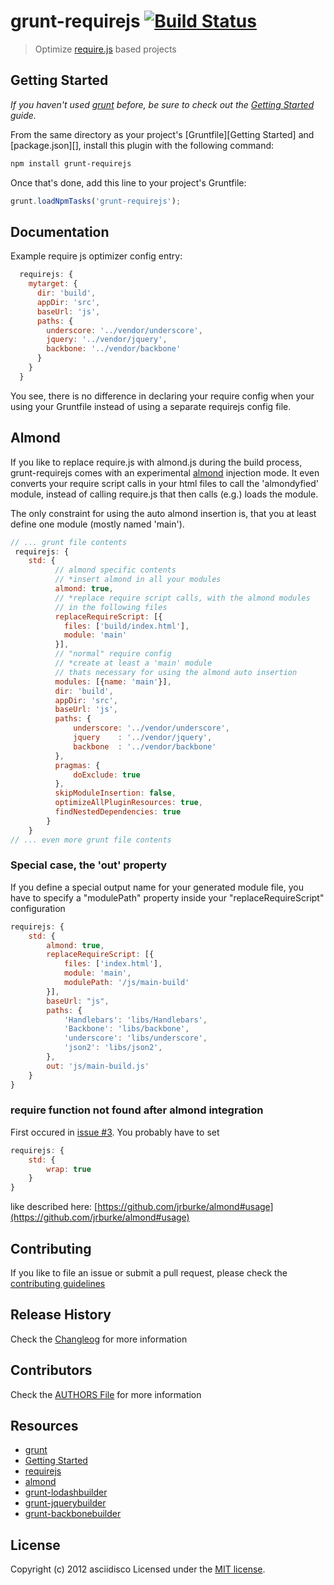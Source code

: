 # grunt-requirejs [![Build Status](https://secure.travis-ci.org/asciidisco/grunt-requirejs.png?branch=master)](http://travis-ci.org/asciidisco/grunt-requirejs)

> Optimize [require.js](http://requirejs.org/) based projects

## Getting Started
_If you haven't used [grunt](http://gruntjs.com/) before, be sure to check out the [Getting Started](https://github.com/cowboy/grunt/blob/master/docs/getting_started.md) guide._

From the same directory as your project's [Gruntfile][Getting Started] and [package.json][], install this plugin with the following command:

```bash
npm install grunt-requirejs
```

Once that's done, add this line to your project's Gruntfile:

```js
grunt.loadNpmTasks('grunt-requirejs');
```

## Documentation

Example require js optimizer config entry:

```javascript
  requirejs: {
    mytarget: {
      dir: 'build',
      appDir: 'src',
      baseUrl: 'js',
      paths: {
        underscore: '../vendor/underscore',
        jquery: '../vendor/jquery',
        backbone: '../vendor/backbone'
      }
    }
  }
```

You see, there is no difference in declaring your require config when your using your Gruntfile
instead of using a separate requirejs config file.

## Almond
If you like to replace require.js with almond.js during the build process, grunt-requirejs comes with an
experimental [almond](https://github.com/jrburke/almond) injection mode. It even converts your require
script calls in your html files to call the 'almondyfied' module, instead of calling require.js
that then calls (e.g.) loads the module.

The only constraint for using the auto almond insertion is, that you at least define one module
(mostly named 'main').

```javascript
// ... grunt file contents
 requirejs: {
    std: {
          // almond specific contents
          // *insert almond in all your modules
          almond: true,
          // *replace require script calls, with the almond modules
          // in the following files
          replaceRequireScript: [{
            files: ['build/index.html'],
            module: 'main'
          }],
          // "normal" require config
          // *create at least a 'main' module
          // thats necessary for using the almond auto insertion
          modules: [{name: 'main'}],
          dir: 'build',
          appDir: 'src',
          baseUrl: 'js',
          paths: {
              underscore: '../vendor/underscore',
              jquery    : '../vendor/jquery',
              backbone  : '../vendor/backbone'
          },
          pragmas: {
              doExclude: true
          },
          skipModuleInsertion: false,
          optimizeAllPluginResources: true,
          findNestedDependencies: true
        }
    }
// ... even more grunt file contents
```
### Special case, the 'out' property

If you define a special output name for your generated module file,
you have to specify a "modulePath" property inside your "replaceRequireScript" configuration

```javascript
requirejs: {
    std: {
        almond: true,
        replaceRequireScript: [{
            files: ['index.html'],
            module: 'main',
            modulePath: '/js/main-build'
        }],
        baseUrl: "js",
        paths: {
            'Handlebars': 'libs/Handlebars',
            'Backbone': 'libs/backbone',
            'underscore': 'libs/underscore',
            'json2': 'libs/json2',
        },
        out: 'js/main-build.js'
    }
}
```

### require function not found after almond integration
First occured in [issue #3](https://github.com/asciidisco/grunt-requirejs/issues/3).
You probably have to set

```javascript
requirejs: {
    std: {
        wrap: true
    }
}
```

like described here: [https://github.com/jrburke/almond#usage](https://github.com/jrburke/almond#usage)

## Contributing
If you like to file an issue or submit a pull request, please check the [contributing guidelines](https://github.com/asciidisco/grunt-requirejs/blob/master/CONTRIBUTION.md)

## Release History
Check the [Changleog](https://github.com/asciidisco/grunt-requirejs/blob/master/CHANGELOG) for more information

## Contributors
Check the [AUTHORS File](https://github.com/asciidisco/grunt-requirejs/blob/master/AUTHORS.md) for more information

## Resources
+ [grunt](http://gruntjs.com/)
+ [Getting Started](https://github.com/cowboy/grunt/blob/master/docs/getting_started.md)
+ [requirejs](http://requirejs.org)
+ [almond](https://github.com/jrburke/almond)
+ [grunt-lodashbuilder](https://github.com/asciidisco/grunt-lodashbuilder)
+ [grunt-jquerybuilder](https://github.com/asciidisco/grunt-jquerybuilder)
+ [grunt-backbonebuilder](https://github.com/asciidisco/grunt-backbonebuilder)

## License
Copyright (c) 2012 asciidisco
Licensed under the [MIT license](https://github.com/asciidisco/grunt-requirejs/LICENSE-MIT).
